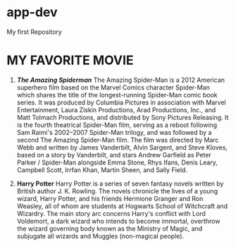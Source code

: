 # app-dev
My first Repository

# MY FAVORITE MOVIE
1. ***The Amazing Spiderman***
The Amazing Spider-Man is a 2012 American superhero film based on the Marvel Comics character Spider-Man which shares the title of the longest-running Spider-Man comic book series. It was produced by Columbia Pictures in association with Marvel Entertainment, Laura Ziskin Productions, Arad Productions, Inc., and Matt Tolmach Productions, and distributed by Sony Pictures Releasing. It is the fourth theatrical Spider-Man film, serving as a reboot following Sam Raimi's 2002–2007 Spider-Man trilogy, and was followed by a second The Amazing Spider-Man film. The film was directed by Marc Webb and written by James Vanderbilt, Alvin Sargent, and Steve Kloves, based on a story by Vanderbilt, and stars Andrew Garfield as Peter Parker / Spider-Man alongside Emma Stone, Rhys Ifans, Denis Leary, Campbell Scott, Irrfan Khan, Martin Sheen, and Sally Field.

2. **Harry Potter**
Harry Potter is a series of seven fantasy novels written by British author J. K. Rowling. The novels chronicle the lives of a young wizard, Harry Potter, and his friends Hermione Granger and Ron Weasley, all of whom are students at Hogwarts School of Witchcraft and Wizardry. The main story arc concerns Harry's conflict with Lord Voldemort, a dark wizard who intends to become immortal, overthrow the wizard governing body known as the Ministry of Magic, and subjugate all wizards and Muggles (non-magical people).
